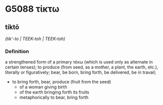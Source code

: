 # G5088 τίκτω

## tíktō

_(tik'-to | TEEK-toh | TEEK-toh)_

### Definition

a strengthened form of a primary τέκω (which is used only as alternate in certain tenses); to produce (from seed, as a mother, a plant, the earth, etc.), literally or figuratively; bear, be born, bring forth, be delivered, be in travail; 

- to bring forth, bear, produce (fruit from the seed)
  - of a woman giving birth
  - of the earth bringing forth its fruits
  - metaphorically to bear, bring forth
